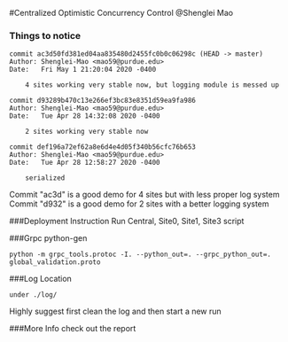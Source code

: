#Centralized Optimistic Concurrency Control @Shenglei Mao
### Things to notice
```
commit ac3d50fd381ed04aa835480d2455fc0b0c06298c (HEAD -> master)
Author: Shenglei-Mao <mao59@purdue.edu>
Date:   Fri May 1 21:20:04 2020 -0400

    4 sites working very stable now, but logging module is messed up

commit d93289b470c13e266ef3bc83e8351d59ea9fa986
Author: Shenglei-Mao <mao59@purdue.edu>
Date:   Tue Apr 28 14:32:08 2020 -0400

    2 sites working very stable now

commit def196a72ef62a8e6d4e4d05f340b56cfc76b653
Author: Shenglei-Mao <mao59@purdue.edu>
Date:   Tue Apr 28 12:58:27 2020 -0400

    serialized
```
Commit "ac3d" is a good demo for 4 sites but with less proper log system
<br />Commit "d932" is a good demo for 2 sites with a better logging system

###Deployment Instruction
Run Central, Site0, Site1, Site3 script

###Grpc python-gen
```shell script
python -m grpc_tools.protoc -I. --python_out=. --grpc_python_out=. global_validation.proto
```

###Log Location
```shell script
under ./log/
```
Highly suggest first clean the log and then start a new run

###More Info
check out the report